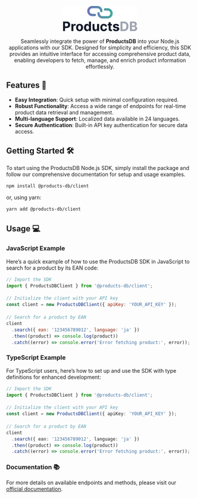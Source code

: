<p align="center">
  <a href="https://products-db.com/" target="blank"><img src="docs/logo-light.svg" width="200" alt="Products DB Logo" /></a>
</p>

<p align="center">Seamlessly integrate the power of <strong>ProductsDB</strong> into your Node.js applications with our SDK. Designed for simplicity and efficiency, this SDK provides an intuitive interface for accessing comprehensive product data, enabling developers to fetch, manage, and enrich product information effortlessly. 
</p>

## Features 🌟

- **Easy Integration**: Quick setup with minimal configuration required.
- **Robust Functionality**: Access a wide range of endpoints for real-time product data retrieval and management.
- **Multi-language Support**: Localized data available in 24 languages.
- **Secure Authentication**: Built-in API key authentication for secure data access.

## Getting Started 🛠️

To start using the ProductsDB Node.js SDK, simply install the package and follow our comprehensive documentation for setup and usage examples.

```bash
npm install @products-db/client
```

or, using yarn:

```bash
yarn add @products-db/client
```

## Usage 💻

### JavaScript Example

Here’s a quick example of how to use the ProductsDB SDK in JavaScript to search for a product by its EAN code:

```javascript
// Import the SDK
import { ProductsDBClient } from '@products-db/client';

// Initialize the client with your API key
const client = new ProductsDBClient({ apiKey: 'YOUR_API_KEY' });

// Search for a product by EAN
client
  .search({ ean: '123456789012', language: 'ja' })
  .then((product) => console.log(product))
  .catch((error) => console.error('Error fetching product:', error));
```

### TypeScript Example

For TypeScript users, here’s how to set up and use the SDK with type definitions for enhanced development:

```typescript
// Import the SDK
import { ProductsDBClient } from '@products-db/client';

// Initialize the client with your API key
const client = new ProductsDBClient({ apiKey: 'YOUR_API_KEY' });

// Search for a product by EAN
client
  .search({ ean: '123456789012', language: 'ja' })
  .then((product) => console.log(product))
  .catch((error) => console.error('Error fetching product:', error));
```

### Documentation 📚

For more details on available endpoints and methods, please visit our [official documentation](https://docs.products-db.com).
